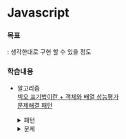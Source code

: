 # Javascript

### 목표
: 생각한대로 구현 할 수 있을 정도  

### 학습내용
- 알고리즘    
  [빅오 표기법이란 + 객체와 배열 성능평가](./md/bigO.md)    
  [문제해결 패턴](./md/problemSolvingPattern.md)    
  <details>
  <summary>패턴</summary>

  [알고리즘 패턴 : 빈도수 세기 패턴 - Anagrams](./md/pattern/frequencyCounter.md)    
  [알고리즘 패턴 : 다중 포인터 패턴 - countUniqueValues](./md/pattern/multiplePointer.md)    
  [알고리즘 패턴 : 슬라이딩 윈도우 - maxSum](./md/pattern/slidingWindow.md)    
  [알고리즘 패턴 : 분할과 정복 - binarySearch](./md/pattern/divideAndConquer.md)    
  </details>

  <details>
  <summary>문제</summary>

  [알고리즘 문제 : sameFrequency](./md/problem/sameFrequency.md)    
  [알고리즘 문제 : areThereDuplicates](./md/problem/areThereDuplicates.md)    
  [알고리즘 문제 : averagePair](./md/problem/averagePair.md)    
  [알고리즘 문제 : isSubsequence](./md/problem/isSubsequence.md)    
  [알고리즘 문제 : maxSubarraySum](./md/problem/maxSubarraySum.md)    
  [알고리즘 문제 : minSubArrayLen](./md/problem/minSubArrayLen.md)    
  [알고리즘 문제 : findLongestSubstring](./md/problem/findLongestSubstring.md)    

  [알고리즘 문제 : recursion](./md/problem/recursion/recursion.md)    
  [알고리즘 문제 : reverse](./md/problem/recursion/reverse.md)    
  [알고리즘 문제 : isPalindrome](./md/problem/recursion/isPalindrome.md)    
  [알고리즘 문제 : someRecursive](./md/problem/recursion/someRecursive.md)    
  [알고리즘 문제 : flatten](./md/problem/recursion/flatten.md)    
  [알고리즘 문제 : capitalizeFirst](./md/problem/recursion/capitalizeFirst.md)    
  [알고리즘 문제 : nestedEvenSum](./md/problem/recursion/nestedEvenSum.md)    
  [알고리즘 문제 : capitalizeWords](./md/problem/recursion/capitalizeWords.md)    
  [알고리즘 문제 : stringifyNumbers](./md/problem/recursion/stringifyNumbers.md)    
  [알고리즘 문제 : collectStrings](./md/problem/recursion/collectStrings.md)    
  </details>

<!-- ## 블로그
[[JS] 공공데이터포털 오픈 API를 XMLhttp, Fetch, Axios 방법으로 호출하기](https://inseong1204.tistory.com/110) -->